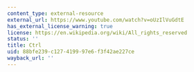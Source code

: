 ```yaml
---
content_type: external-resource
external_url: https://www.youtube.com/watch?v=oUzIlVuGdtE
has_external_license_warning: true
license: https://en.wikipedia.org/wiki/All_rights_reserved
status: ''
title: Ctrl
uid: 88bfe239-c127-4199-97e6-f3f42ae227ce
wayback_url: ''
---
```

